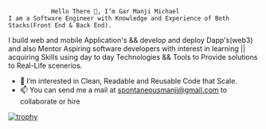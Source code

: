  				Hello There 👋, I’m Gar Manji Michael
	I am a Software Engineer with Knowledge and Experience of Both Stacks(Front End & Back End).
I build web and mobile Application's && develop and deploy Dapp's(web3) and also Mentor Aspiring software developers with interest in learning 
|| acquiring Skills using day to day Technologies && Tools to Provide solutions to Real-Life scenerios.
- 👀 I’m interested in Clean, Readable and Reusable Code that Scale.
- 📫 You can send me a mail at spontaneousmanji@gmail.com to collaborate or hire

[![trophy](https://github-profile-trophy.vercel.app/?mbragi=ryo-ma&theme=onedark)](https://github.com/ryo-ma/github-profile-trophy)
<!---
MBragi/MBragi is a ✨ special ✨ repository because its `README.md` (this file) appears on your GitHub profile.
You can click the Preview link to take a look at your changes.
--->
